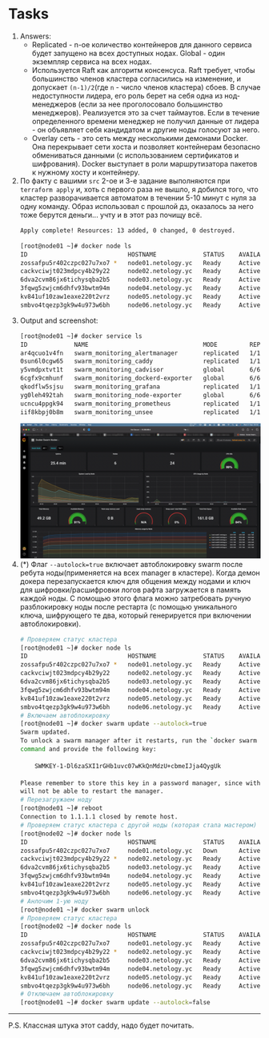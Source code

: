 # Tasks

1. Answers:
    * Replicated - n-ое количество контейнеров для данного сервиса будет запущено на всех доступных нодах. Global - один экземпляр сервиса на всех нодах.
    * Используется Raft как алгоритм консенсуса. Raft требует, чтобы большинство членов кластера согласились на изменение, и допускает `(n-1)/2`(где `n` - число членов кластера) сбоев. В случае недоступности лидера, его роль берет на себя одна из нод-менеджеров (если за нее проголосовало большинство менеджеров). Реализуется это за счет таймаутов. Если в течение определенного времени менеджер не получил данные от лидера - он объявляет себя кандидатом и другие ноды голосуют за него.
    * Overlay сеть - это сеть между несколькими демонами Docker. Она перекрывает сети хоста и позволяет контейнерам безопасно обмениваться данными (с использованием сертификатов и шифрования). Docker выступает в роли маршрутизатора пакетов к нужному хосту и контейнеру.
2. По факту с вашими `src` 2-ое и 3-е задание выполняются при `terraform apply` и, хоть с первого раза не вышло, я добился того, что кластер разворачивается автоматом в течении 5-10 минут с нуля за одну команду. Образ использовал с прошлой дз, оказалось за него тоже берутся деньги... учту и в этот раз почищу всё.
   ```bash
   Apply complete! Resources: 13 added, 0 changed, 0 destroyed.
   ```
   ```bash
   [root@node01 ~]# docker node ls
   ID                            HOSTNAME             STATUS    AVAILABILITY   MANAGER STATUS   ENGINE VERSION
   zossafpu5r402czpc027u7xo7 *   node01.netology.yc   Ready     Active         Leader           20.10.18
   cackvciwjt023mdpcy4b29y22     node02.netology.yc   Ready     Active         Reachable        20.10.18
   6dva2cvm86jx6tichysqba2b5     node03.netology.yc   Ready     Active         Reachable        20.10.18
   3fqwg5zwjcm6dhfv93bwtm94m     node04.netology.yc   Ready     Active                          20.10.18
   kv841uf10zaw1eaxe220t2vrz     node05.netology.yc   Ready     Active                          20.10.18
   smbvo4tqezp3gk9w4u973w6bh     node06.netology.yc   Ready     Active                          20.10.18
   ```
3. Output and screenshot:
   ```bash
   [root@node01 ~]# docker service ls
   ID             NAME                                MODE         REPLICAS   IMAGE                                          PORTS
   ar4qcuo1v4fn   swarm_monitoring_alertmanager       replicated   1/1        stefanprodan/swarmprom-alertmanager:v0.14.0
   0sun6l0cgw65   swarm_monitoring_caddy              replicated   1/1        stefanprodan/caddy:latest                      *:3000->3000/tcp, *:9090->9090/tcp, *:9093-9094->9093-9094/tcp
   y5vmdpxtvt1t   swarm_monitoring_cadvisor           global       6/6        google/cadvisor:latest
   6cgfx9cmhunf   swarm_monitoring_dockerd-exporter   global       6/6        stefanprodan/caddy:latest
   qkodflw5sjsu   swarm_monitoring_grafana            replicated   1/1        stefanprodan/swarmprom-grafana:5.3.4
   yg0leh492tah   swarm_monitoring_node-exporter      global       6/6        stefanprodan/swarmprom-node-exporter:v0.16.0
   ucncu4ppgk94   swarm_monitoring_prometheus         replicated   1/1        stefanprodan/swarmprom-prometheus:v2.5.0
   iif8kbpj0b8m   swarm_monitoring_unsee              replicated   1/1        cloudflare/unsee:v0.8.0
   ```
   ![](img/scr1.png)
4. (*) Флаг `--autolock=true` включает автоблокировку swarm после ребута ноды(применяется на всех manager в кластере). Когда демон докера перезапускается ключ для общения между нодами и ключ для шифровки/расшифровки логов рафта загружается в память каждой ноды. С помощью этого флага можно затребовать ручную разблокировку ноды после рестарта (с помощью уникального ключа, шифрующего те два, который генерируется при включении автоблокировки).
   ```bash
   # Проверяем статус кластера
   [root@node01 ~]# docker node ls
   ID                            HOSTNAME             STATUS    AVAILABILITY   MANAGER STATUS   ENGINE VERSION
   zossafpu5r402czpc027u7xo7 *   node01.netology.yc   Ready     Active         Leader           20.10.18
   cackvciwjt023mdpcy4b29y22     node02.netology.yc   Ready     Active         Reachable        20.10.18
   6dva2cvm86jx6tichysqba2b5     node03.netology.yc   Ready     Active         Reachable        20.10.18
   3fqwg5zwjcm6dhfv93bwtm94m     node04.netology.yc   Ready     Active                          20.10.18
   kv841uf10zaw1eaxe220t2vrz     node05.netology.yc   Ready     Active                          20.10.18
   smbvo4tqezp3gk9w4u973w6bh     node06.netology.yc   Ready     Active                          20.10.18
   # Включаем автоблокировку
   [root@node01 ~]# docker swarm update --autolock=true
   Swarm updated.
   To unlock a swarm manager after it restarts, run the `docker swarm unlock`
   command and provide the following key:

       SWMKEY-1-Dl6zaSXI1rGHb1uvc07wKkQnMdzU+cbmeIJja4QygUk

   Please remember to store this key in a password manager, since without it you
   will not be able to restart the manager.
   # Перезагружаем ноду
   [root@node01 ~]# reboot
   Connection to 1.1.1.1 closed by remote host.
   # Проверяем статус кластера с другой ноды (которая стала мастером)
   [root@node02 ~]# docker node ls
   ID                            HOSTNAME             STATUS    AVAILABILITY   MANAGER STATUS   ENGINE VERSION
   zossafpu5r402czpc027u7xo7     node01.netology.yc   Down      Active         Unreachable      20.10.18
   cackvciwjt023mdpcy4b29y22 *   node02.netology.yc   Ready     Active         Leader           20.10.18
   6dva2cvm86jx6tichysqba2b5     node03.netology.yc   Ready     Active         Reachable        20.10.18
   3fqwg5zwjcm6dhfv93bwtm94m     node04.netology.yc   Ready     Active                          20.10.18
   kv841uf10zaw1eaxe220t2vrz     node05.netology.yc   Ready     Active                          20.10.18
   smbvo4tqezp3gk9w4u973w6bh     node06.netology.yc   Ready     Active                          20.10.18
   # Анлочим 1-ую ноду
   [root@node01 ~]# docker swarm unlock
   # Проверяем статус кластера
   [root@node02 ~]# docker node ls
   ID                            HOSTNAME             STATUS    AVAILABILITY   MANAGER STATUS   ENGINE VERSION
   zossafpu5r402czpc027u7xo7     node01.netology.yc   Ready     Active         Reachable        20.10.18
   cackvciwjt023mdpcy4b29y22 *   node02.netology.yc   Ready     Active         Leader           20.10.18
   6dva2cvm86jx6tichysqba2b5     node03.netology.yc   Ready     Active         Reachable        20.10.18
   3fqwg5zwjcm6dhfv93bwtm94m     node04.netology.yc   Ready     Active                          20.10.18
   kv841uf10zaw1eaxe220t2vrz     node05.netology.yc   Ready     Active                          20.10.18
   smbvo4tqezp3gk9w4u973w6bh     node06.netology.yc   Ready     Active                          20.10.18
   # Отключаем автоблокировку
   [root@node01 ~]# docker swarm update --autolock=false
   ```

---

P.S. Классная штука этот caddy, надо будет почитать.